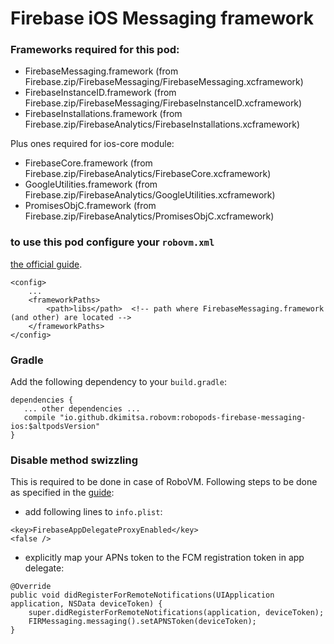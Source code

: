 # Firebase iOS Messaging framework

### Frameworks required for this pod: 
* FirebaseMessaging.framework (from Firebase.zip/FirebaseMessaging/FirebaseMessaging.xcframework)
* FirebaseInstanceID.framework (from Firebase.zip/FirebaseMessaging/FirebaseInstanceID.xcframework)
* FirebaseInstallations.framework (from Firebase.zip/FirebaseAnalytics/FirebaseInstallations.xcframework)

Plus ones required for ios-core module:
* FirebaseCore.framework (from Firebase.zip/FirebaseAnalytics/FirebaseCore.xcframework)
* GoogleUtilities.framework (from Firebase.zip/FirebaseAnalytics/GoogleUtilities.xcframework)
* PromisesObjC.framework (from Firebase.zip/FirebaseAnalytics/PromisesObjC.xcframework)

### to use this pod configure your `robovm.xml`
[the official guide](https://firebase.google.com/docs/cloud-messaging/ios/client).

```
<config>
    ...
    <frameworkPaths>
        <path>libs</path>  <!-- path where FirebaseMessaging.framework (and other) are located -->
    </frameworkPaths>
</config>
```

### Gradle

Add the following dependency to your `build.gradle`:

```
dependencies {
   ... other dependencies ...
   compile "io.github.dkimitsa.robovm:robopods-firebase-messaging-ios:$altpodsVersion"
}
```

### Disable method swizzling
This is required to be done in case of RoboVM. Following steps to be done as specified in the [guide](https://firebase.google.com/docs/cloud-messaging/ios/client):
- add following lines to `info.plist`:  
```
<key>FirebaseAppDelegateProxyEnabled</key>
<false />
```
- explicitly map your APNs token to the FCM registration token in app delegate:  
```
@Override
public void didRegisterForRemoteNotifications(UIApplication application, NSData deviceToken) {
    super.didRegisterForRemoteNotifications(application, deviceToken);
    FIRMessaging.messaging().setAPNSToken(deviceToken);
}
```
 